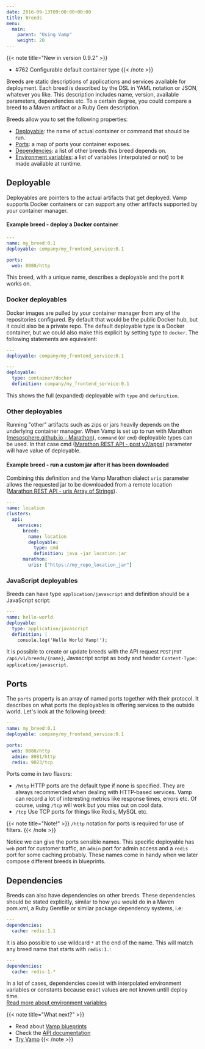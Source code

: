 ```yaml
---
date: 2016-09-13T09:00:00+00:00
title: Breeds
menu:
  main:
    parent: "Using Vamp"
    weight: 20
---
```


{{< note title="New in version 0.9.2" >}}
* #762 Configurable default container type 
{{< /note >}}

Breeds are static descriptions of applications and services available for deployment. Each breed is described by the DSL in YAML notation or JSON, whatever you like. This description includes name, version, available parameters, dependencies etc.
To a certain degree, you could compare a breed to a Maven artifact or a Ruby Gem description.

Breeds allow you to set the following properties:

- [Deployable](/documentation/using-vamp/breeds/#deployable): the name of actual container or command that should be run.
- [Ports](/documentation/using-vamp/breeds/#ports): a map of ports your container exposes.
- [Dependencies](/documentation/using-vamp/breeds/#dependencies): a list of other breeds this breed depends on.
- [Environment variables](/documentation/using-vamp/environment-variables/): a list of variables (interpolated or not) to be made available at runtime.

## Deployable

Deployables are pointers to the actual artifacts that get deployed. Vamp supports Docker containers or can support any other artifacts supported by your container manager. 

#### Example breed - deploy a Docker container

```yaml
---
name: my_breed:0.1
deployable: company/my_frontend_service:0.1

ports:
  web: 8080/http   
```

This breed, with a unique name, describes a deployable and the port it works on. 

### Docker deployables

Docker images are pulled by your container manager from any of the repositories configured. By default that would be the public Docker hub, but it could also be a private repo.
The default deployable type is a Docker container, but we could also make this explicit by setting type to `docker`. The following statements are equivalent:

```yaml
---
deployable: company/my_frontend_service:0.1
```

```yaml
---
deployable: 
  type: container/docker
  definition: company/my_frontend_service:0.1
```

This shows the full (expanded) deployable with `type` and `definition`.



### Other deployables

Running "other" artifacts such as zips or jars heavily depends on the underlying container manager.
When Vamp is set up to run with Marathon ([mesosphere.github.io - Marathon](https://mesosphere.github.io/marathon/)), `command` (or `cmd`) deployable types can be used.
In that case cmd ([Marathon REST API - post v2/apps](https://mesosphere.github.io/marathon/docs/rest-api.html#post-v2-apps)) parameter will have value of deployable.

#### Example breed - run a custom jar after it has been downloaded 
Combining this definition and the Vamp Marathon dialect  `uris` parameter allows the requested jar to be downloaded from a remote location ([Marathon REST API - uris Array of Strings](https://mesosphere.github.io/marathon/docs/rest-api.html#uris-array-of-strings)). 


```yaml
---
name: location
clusters:
  api:
    services:
      breed:
        name: location
        deployable: 
          type: cmd
          definition: java -jar location.jar
      marathon:
        uris: ["https://my_repo_location_jar"]

```


### JavaScript deployables 

Breeds can have type `application/javascript` and definition should be a JavaScript script:

```yaml
---
name: hello-world
deployable:
  type: application/javascript
  definition: |
    console.log('Hello World Vamp!');
```

It is possible to create or update breeds with the API request `POST|PUT /api/v1/breeds/{name}`, Javascript script as body and header `Content-Type: application/javascript`.

## Ports

The `ports` property is an array of named ports together with their protocol. It describes on what ports the deployables is offering services to the outside world. Let's look at the following breed:

```yaml
---
name: my_breed:0.1
deployable: company/my_frontend_service:0.1

ports:
  web: 8080/http
  admin: 8081/http
  redis: 9023/tcp   
```

Ports come in two flavors:

- `/http` HTTP ports are the default type if none is specified. They are always recommended when dealing with HTTP-based services. Vamp can record a lot of interesting metrics like response times, errors etc. Of course, using `/tcp` will work but you miss out on cool data.
- `/tcp` Use TCP ports for things like Redis, MySQL etc.

{{< note title="Note!" >}}
`/http` notation for ports is required for use of filters.
{{< /note >}}

Notice we can give the ports sensible names. This specific deployable has `web` port for customer traffic, an `admin` port for admin access and a `redis` port for some caching probably. These names come in handy when we later compose different breeds in blueprints.

## Dependencies

Breeds can also have dependencies on other breeds. These dependencies should be stated explicitly, similar to how you would do in a Maven pom.xml, a Ruby Gemfile or similar package dependency systems, i.e:

```yaml
---
dependencies:
  cache: redis:1.1
``` 

It is also possible to use wildcard `*` at the end of the name. This will match any breed name that starts with `redis:1.`:

```yaml
---
dependencies:
  cache: redis:1.*
```



In a lot of cases, dependencies coexist with interpolated environment variables or constants because exact values are not known untill deploy time.  
[Read more about environment variables](/documentation/using-vamp/environment-variables/)


{{< note title="What next?" >}}
* Read about [Vamp blueprints](/documentation/using-vamp/blueprints/)
* Check the [API documentation](/documentation/api/api-reference)
* [Try Vamp](/documentation/installation/hello-world)
{{< /note >}}

